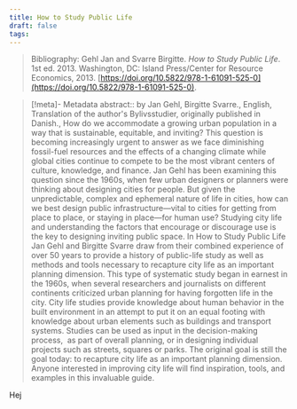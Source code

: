 ```yaml
---
title: How to Study Public Life
draft: false
tags: 
---
```

 
> Bibliography: Gehl Jan and Svarre Birgitte. _How to Study Public Life_. 1st ed. 2013. Washington, DC: Island Press/Center for Resource Economics, 2013. [https://doi.org/10.5822/978-1-61091-525-0](https://doi.org/10.5822/978-1-61091-525-0).

> [!meta]- Metadata
> abstract:: by Jan Gehl, Birgitte Svarre., English, Translation of the author's Bylivsstudier, originally published in Danish., How do we accommodate a growing urban population in a way that is sustainable, equitable, and inviting? This question is becoming increasingly urgent to answer as we face diminishing fossil-fuel resources and the effects of a changing climate while global cities continue to compete to be the most vibrant centers of culture, knowledge, and finance. Jan Gehl has been examining this question since the 1960s, when few urban designers or planners were thinking about designing cities for people. But given the unpredictable, complex and ephemeral nature of life in cities, how can we best design public infrastructure—vital to cities for getting from place to place, or staying in place—for human use? Studying city life and understanding the factors that encourage or discourage use is the key to designing inviting public space. In How to Study Public Life Jan Gehl and Birgitte Svarre draw from their combined experience of over 50 years to provide a history of public-life study as well as methods and tools necessary to recapture city life as an important planning dimension. This type of systematic study began in earnest in the 1960s, when several researchers and journalists on different continents criticized urban planning for having forgotten life in the city. City life studies provide knowledge about human behavior in the built environment in an attempt to put it on an equal footing with knowledge about urban elements such as buildings and transport systems. Studies can be used as input in the decision-making process,  as part of overall planning, or in designing individual projects such as streets, squares or parks. The original goal is still the goal today: to recapture city life as an important planning dimension. Anyone interested in improving city life will find inspiration, tools, and examples in this invaluable guide.

Hej
